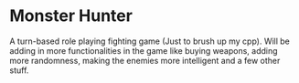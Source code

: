 # Monster Hunter

A turn-based role playing fighting game (Just to brush up my cpp). Will be adding in more functionalities in the game like buying weapons, adding more randomness, making the enemies more intelligent and a few other stuff.
